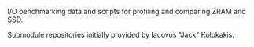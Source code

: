 I/O benchmarking data and scripts for profiling and comparing ZRAM and SSD. 

Submodule repositories initially provided by Iacovos "Jack" Kolokakis.